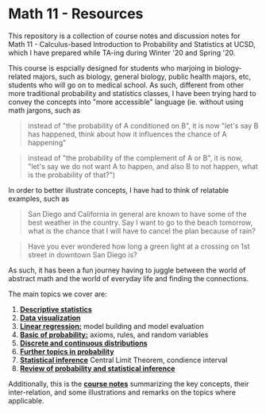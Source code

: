 # Math 11 - Resources

This repository is a collection of course notes and discussion notes for Math 11 - Calculus-based Introduction to Probability and Statistics at UCSD, which I have prepared while TA-ing during Winter '20 and Spring '20.

This course is espcially designed for students who marjoing in biology-related majors, such as biology, general biology, public health majors, etc, students who will go on to medical school. As such, different from other more traditional probability and statistics classes, I have been trying hard to convey the concepts into "more accessible" language (ie. without using math jargons, such as

> instead of "the probability of A conditioned on B", it is now "let's say B has happened, think about how it influences the chance of A happening"

> instead of "the probability of the complement of A or B", it is now, "let's say we do not want A to happen, and also B to not happen, what is the probability of that?")

In order to better illustrate concepts, I have had to think of relatable examples, such as

> San Diego and California in general are known to have some of the best weather in the country. Say I want to go to the beach tomorrow, what is the chance that I will have to cancel the plan because of rain?

> Have you ever wondered how long a green light at a crossing on 1st street in downtown San Diego is?

As such, it has been a fun journey having to juggle between the world of abstract math and the world of everyday life and finding the connections.

The main topics we cover are:

1. __[Descriptive statistics](https://github.com/thn003/math11_TA/blob/master/Math%2011%20-%20Discussion%201.pdf)__
2. __[Data visualization](https://github.com/thn003/math11_TA/blob/master/Math%2011%20-%20Discussion%202.pdf)__
3. __[Linear regression:](https://github.com/thn003/math11_TA/blob/master/Math%2011%20-%20Discussion%203.pdf)__ model building and model evaluation
4. __[Basic of probability:](https://github.com/thn003/math11_TA/blob/master/Math%2011%20-%20Discussion%204.pdf)__ axioms, rules, and random variables
5. __[Discrete and continuous distributions](https://github.com/thn003/math11_TA/blob/master/Math%2011%20-%20Discussion%205.pdf)__
6. __[Further topics in probability](https://github.com/thn003/math11_TA/blob/master/Math%2011%20-%20Discussion%206.pdf)__
7. __[Statistical inference](https://github.com/thn003/math11_TA/blob/master/Math%2011%20-%20Discussion%207.pdf)__ Central Limit Theorem, condience interval
8. __[Review of probability and statistical inference](https://github.com/thn003/math11_TA/blob/master/Math%2011%20-%20Discussion%208.pdf)__


Additionally, this is the __[course notes](https://github.com/thn003/math11_TA/blob/master/Math%2011%20-%20Course%20Notes.pdf)__
summarizing the key concepts, their inter-relation, and some illustrations and remarks on the topics where applicable.
